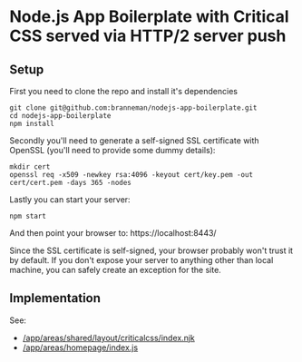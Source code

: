# Node.js App Boilerplate with Critical CSS served via HTTP/2 server push


## Setup
First you need to clone the repo and install it's dependencies
```
git clone git@github.com:branneman/nodejs-app-boilerplate.git
cd nodejs-app-boilerplate
npm install
```

Secondly you'll need to generate a self-signed SSL certificate with OpenSSL (you'll need to provide some dummy details):
```
mkdir cert
openssl req -x509 -newkey rsa:4096 -keyout cert/key.pem -out cert/cert.pem -days 365 -nodes
```

Lastly you can start your server:
```
npm start
```

And then point your browser to: https://localhost:8443/

Since the SSL certificate is self-signed, your browser probably won't trust it by default. If you don't expose your
server to anything other than local machine, you can safely create an exception for the site.


## Implementation
See:

- [/app/areas/shared/layout/criticalcss/index.njk](/app/areas/shared/layout/criticalcss/index.njk)
- [/app/areas/homepage/index.js](/app/areas/homepage/index.js)
